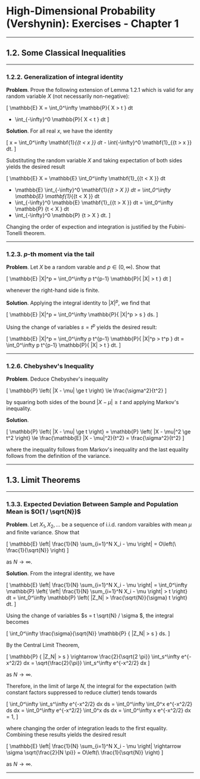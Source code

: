 High-Dimensional Probability (Vershynin): Exercises - Chapter 1
===============================================================

--------------------------------------------------------------------------------------------

## 1.2. Some Classical Inequalities

--------------------------------------------------------------------------------------------

### 1.2.2. Generalization of integral identity

__Problem__. Prove the following extension of Lemma 1.2.1 which is valid for any random
variable $X$ (not necessarily non-negative):

\[
\mathbb{E} X
= \int_0^\infty \mathbb{P}\{ X > t \} dt
- \int_{-\infty}^0 \mathbb{P}\{ X < t \} dt
\]

__Solution__. For all real $x$, we have the identity

\[
  x = \int_0^\infty \mathbf{1}_{\{t < x \}} dt
    - \int_{-\infty}^0 \mathbf{1}_{\{t > x \}} dt.
\]

Substituting the random variable $X$ and taking expectation of both sides yields the
desired result

\[
  \mathbb{E} X
= \mathbb{E} \int_0^\infty \mathbf{1}_{\{t < X \}} dt
- \mathbb{E} \int_{-\infty}^0 \mathbf{1}_{\{t > X \}} dt
= \int_0^\infty \mathbb{E} \mathbf{1}_{\{t < X \}} dt
- \int_{-\infty}^0 \mathbb{E} \mathbf{1}_{\{t > X \}} dt
= \int_0^\infty \mathbb{P} \{t < X \} dt
- \int_{-\infty}^0 \mathbb{P} \{t > X \} dt.
\]

Changing the order of expection and integration is justified by the Fubini-Tonelli theorem.

--------------------------------------------------------------------------------------------

### 1.2.3. $p$-th moment via the tail

__Problem__. Let $X$ be a random varable and $p \in (0, \infty)$. Show that

\[
  \mathbb{E} |X|^p = \int_0^\infty p t^{p-1} \mathbb{P}\{ |X| > t \} dt
\]

whenever the right-hand side is finite.

__Solution__. Applying the integral identity to $|X|^p$, we find that

\[
  \mathbb{E} |X|^p
= \int_0^\infty \mathbb{P}\{ |X|^p > s \} ds.
\]

Using the change of variables $s = t^p$ yields the desired result:

\[
  \mathbb{E} |X|^p
= \int_0^\infty p t^{p-1} \mathbb{P}\{ |X|^p > t^p \} dt
= \int_0^\infty p t^{p-1} \mathbb{P}\{ |X| > t \} dt.
\]

--------------------------------------------------------------------------------------------

### 1.2.6. Chebyshev's Inequality

__Problem__. Deduce Chebyshev's inequality

\[
  \mathbb{P} \left\{ |X - \mu| \ge t \right\} \le \frac{\sigma^2}{t^2}
\]

by squaring both sides of the bound $|X - \mu| \ge t$ and applying Markov's
inequality.

__Solution__.

\[
  \mathbb{P} \left\{ |X - \mu| \ge t \right\}
= \mathbb{P} \left\{ |X - \mu|^2 \ge t^2 \right\}
\le \frac{\mathbb{E} |X - \mu|^2}{t^2}
= \frac{\sigma^2}{t^2}
\]

where the inequality follows from Markov's inequality and the last equality
follows from the definition of the variance.

--------------------------------------------------------------------------------------------

## 1.3. Limit Theorems

--------------------------------------------------------------------------------------------

### 1.3.3. Expected Deviation Between Sample and Population Mean is $O(1 / \sqrt{N})$

__Problem__. Let $X_1, X_2, \ldots$ be a sequence of i.i.d. random varaibles
with mean $\mu$ and finite variance. Show that

\[
  \mathbb{E} \left| \frac{1}{N} \sum_{i=1}^N X_i - \mu \right|
= O\left(\ \frac{1}{\sqrt{N}} \right)
\]

as $N \rightarrow \infty$.

__Solution__. From the integral identity, we have

\[
  \mathbb{E} \left| \frac{1}{N} \sum_{i=1}^N X_i - \mu \right|
= \int_0^\infty
  \mathbb{P} \left\{
    \left| \frac{1}{N} \sum_{i=1}^N X_i - \mu \right| > t
  \right\} dt
= \int_0^\infty
  \mathbb{P} \left\{ |Z_N| > \frac{\sqrt{N}}{\sigma} t \right\} dt.
\]

Using the change of variables $s = t \sqrt{N} / \sigma $, the integral becomes

\[
  \int_0^\infty \frac{\sigma}{\sqrt{N}} \mathbb{P} \{ |Z_N| > s \} ds.
\]

By the Central Limit Theorem,

\[
\mathbb{P} \{ |Z_N| > s \}
\rightarrow \frac{2}{\sqrt{2 \pi}} \int_s^\infty e^{-x^2/2} dx
= \sqrt{\frac{2}{\pi}} \int_s^\infty e^{-x^2/2} dx
\]

as $N \rightarrow \infty$.

Therefore, in the limit of large $N$, the integral for the expectation (with constant
factors suppressed to reduce clutter) tends towards

\[
  \int_0^\infty \int_s^\infty e^{-x^2/2} dx ds
= \int_0^\infty \int_0^x e^{-x^2/2} ds dx
= \int_0^\infty e^{-x^2/2} \int_0^x ds dx
= \int_0^\infty x e^{-x^2/2} dx
= 1,
\]

where changing the order of integration leads to the first equality. Combining these
results yields the desired result

\[
\mathbb{E} \left| \frac{1}{N} \sum_{i=1}^N X_i - \mu \right|
\rightarrow \sigma \sqrt{\frac{2}{N \pi}}
= O\left(\ \frac{1}{\sqrt{N}} \right)
\]

as $N \rightarrow \infty$.

--------------------------------------------------------------------------------------------
